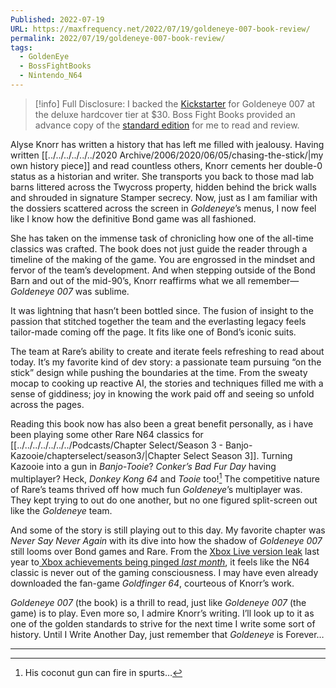 ```yaml
---
Published: 2022-07-19
URL: https://maxfrequency.net/2022/07/19/goldeneye-007-book-review/
permalink: 2022/07/19/goldeneye-007-book-review/
tags:
  - GoldenEye
  - BossFightBooks
  - Nintendo_N64
---
```

> [!info] Full Disclosure:
> I backed the [Kickstarter](https://www.kickstarter.com/projects/gabedurham/the-making-of-goldeneye-007-a-history-of-the-n64-classic) for Goldeneye 007 at the deluxe hardcover tier at $30. Boss Fight Books provided an advance copy of the [standard edition](https://bossfightbooks.com/products/goldeneye-007-by-alyse-knorr) for me to read and review.

Alyse Knorr has written a history that has left me filled with jealousy. Having written [[../../../../../../2020 Archive/2006/2020/06/05/chasing-the-stick/|my own history piece]] and read countless others, Knorr cements her double-0 status as a historian and writer. She transports you back to those mad lab barns littered across the Twycross property, hidden behind the brick walls and shrouded in signature Stamper secrecy. Now, just as I am familiar with the dossiers scattered across the screen in *Goldeneye*’s menus, I now feel like I know how the definitive Bond game was all fashioned.

She has taken on the immense task of chronicling how one of the all-time classics was crafted. The book does not just guide the reader through a timeline of the making of the game. You are engrossed in the mindset and fervor of the team’s development. And when stepping outside of the Bond Barn and out of the mid-90’s, Knorr reaffirms what we all remember—*Goldeneye 007* was sublime.

It was lightning that hasn’t been bottled since. The fusion of insight to the passion that stitched together the team and the everlasting legacy feels tailor-made coming off the page. It fits like one of Bond’s iconic suits.

The team at Rare’s ability to create and iterate feels refreshing to read about today. It’s my favorite kind of dev story: a passionate team pursuing “on the stick” design while pushing the boundaries at the time. From the sweaty mocap to cooking up reactive AI, the stories and techniques filled me with a sense of giddiness; joy in knowing the work paid off and seeing so unfold across the pages.

Reading this book now has also been a great benefit personally, as i have been playing some other Rare N64 classics for [[../../../../../../../Podcasts/Chapter Select/Season 3 - Banjo-Kazooie/chapterselect/season3/|Chapter Select Season 3]]. Turning Kazooie into a gun in *Banjo-Tooie*? *Conker’s Bad Fur Day* having multiplayer? Heck, *Donkey Kong 64* and *Tooie* too![^1] The competitive nature of Rare’s teams thrived off how much fun *Goldeneye*’s multiplayer was. They kept trying to out do one another, but no one figured split-screen out like the *Goldeneye* team.

And some of the story is still playing out to this day. My favorite chapter was *Never Say Never Again* with its dive into how the shadow of *Goldeneye 007* still looms over Bond games and Rare. From the [Xbox Live version leak](https://youtu.be/GJm8WETXLZ0) last year to[ Xbox achievements being pinged *last month*](https://www.trueachievements.com/n49880/goldeneye-007-remaster-achievements-rare), it feels like the N64 classic is never out of the gaming consciousness. I may have even already downloaded the fan-game *Goldfinger 64*, courteous of Knorr’s work.

*Goldeneye 007* (the book) is a thrill to read, just like *Goldeneye 007* (the game) is to play. Even more so, I admire Knorr’s writing. I’ll look up to it as one of the golden standards to strive for the next time I write some sort of history. Until I Write Another Day, just remember that *Goldeneye* is Forever…

---

[^1]: His coconut gun can fire in spurts…